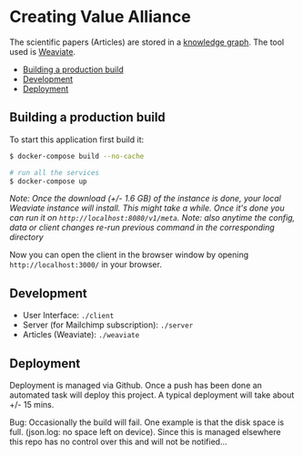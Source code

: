 
# Creating Value Alliance

The scientific papers (Articles) are stored in a [knowledge graph](https://www.semi.technology/documentation/weaviate/current/about/philosophy.html). The tool used is [Weaviate](https://github.com/semi-technologies/weaviate).

- [Building a production build](#building-a-production-build)
- [Development](#development)
- [Deployment](#deployment)

## Building a production build

To start this application first build it:

```bash
$ docker-compose build --no-cache

# run all the services
$ docker-compose up
```

_Note: Once the download (+/- 1.6 GB) of the instance is done, your local Weaviate instance will install. This might take a while. Once it's done you can run it on `http://localhost:8080/v1/meta`._
_Note: also anytime the config, data or client changes re-run previous command in the corresponding directory_

Now you can open the client in the browser window by opening `http://localhost:3000/` in your browser.

## Development

- User Interface: `./client`
- Server (for Mailchimp subscription): `./server`
- Articles (Weaviate): `./weaviate`

## Deployment

Deployment is managed via Github. Once a push has been done an automated task will deploy this project. A typical deployment will take about +/- 15 mins.

Bug: Occasionally the build will fail. One example is that the disk space is full. (json.log: no space left on device). Since this is managed elsewhere this repo has no control over this and will not be notified...
